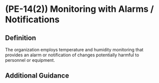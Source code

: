 
# (PE-14(2)) Monitoring with Alarms / Notifications

## Definition

The organization employs temperature and humidity monitoring that provides an alarm or notification of changes potentially harmful to personnel or equipment.

## Additional Guidance


